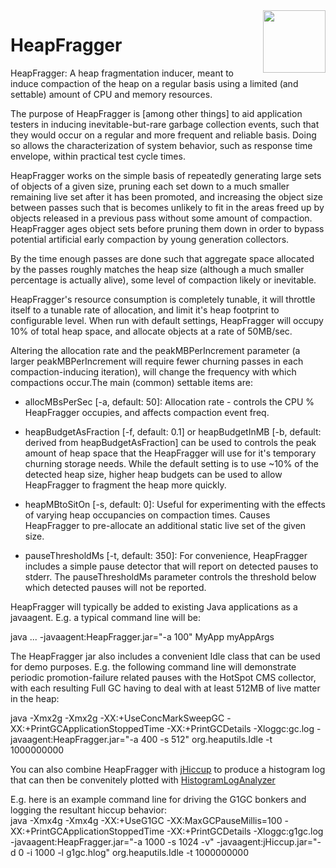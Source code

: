 <a href="https://foojay.io/today/works-with-openjdk">
   <img align="right" 
        src="https://github.com/foojayio/badges/raw/main/works_with_openjdk/Works-with-OpenJDK.png"   
        width="100">
</a>

HeapFragger
===========

HeapFragger: A heap fragmentation inducer, meant to induce compaction of
the heap on a regular basis using a limited (and settable) amount of
CPU and memory resources.

The purpose of HeapFragger is [among other things] to aid application
testers in inducing inevitable-but-rare garbage collection events,
such that they would occur on a regular and more frequent and reliable
basis. Doing so allows the characterization of system behavior, such
as response time envelope, within practical test cycle times.

HeapFragger works on the simple basis of repeatedly generating large sets
of objects of a given size, pruning each set down to a much smaller
remaining live set after it has been promoted, and increasing the object
size between passes such that is becomes unlikely to fit in the areas freed
up by objects released in a previous pass without some amount of compaction.
HeapFragger ages object sets before pruning them down in order to bypass
potential artificial early compaction by young generation collectors.

By the time enough passes are done such that aggregate space allocated
by the passes roughly matches the heap size (although a much smaller
percentage is actually alive), some level of compaction likely or
inevitable.

HeapFragger's resource consumption is completely tunable, it will throttle
itself to a tunable rate of allocation, and limit it's heap footprint
to configurable level. When run with default settings, HeapFragger will
occupy 10% of total heap space, and allocate objects at a rate
of 50MB/sec.

Altering the allocation rate and the peakMBPerIncrement parameter
(a larger peakMBPerIncrement will require fewer churning passes in each
compaction-inducing iteration), will change the frequency with which
compactions occur.The main (common) settable items are:

- allocMBsPerSec [-a, default: 50]: Allocation rate - controls the CPU %
HeapFragger occupies, and affects compaction event freq.

- heapBudgetAsFraction [-f, default: 0.1] or
heapBudgetInMB [-b, default: derived from heapBudgetAsFraction] can
be used to controls the peak amount of heap space that the HeapFragger
will use for it's temporary churning storage needs. While the default
setting is to use ~10% of the detected heap size, higher heap budgets
can be used to allow HeapFragger to fragment the heap more quickly.

- heapMBtoSitOn [-s, default: 0]: Useful for experimenting with the
effects of varying heap occupancies on compaction times. Causes
HeapFragger to pre-allocate an additional static live set of the given
size.

- pauseThresholdMs [-t, default: 350]: For convenience, HeapFragger includes
a simple pause detector that will report on detected pauses to stderr. The
pauseThresholdMs parameter controls the threshold below which detected
pauses will not be reported.

HeapFragger will typically be added to existing Java applications as a
javaagent. E.g. a typical command line will be:

java ... -javaagent:HeapFragger.jar="-a 100" MyApp myAppArgs

The HeapFragger jar also includes a convenient Idle class that can be
used for demo purposes. E.g. the following command line will demonstrate
periodic promotion-failure related pauses with the HotSpot CMS collector,
with each resulting Full GC having to deal with at least 512MB of live
matter in the heap:

java -Xmx2g -Xmx2g -XX:+UseConcMarkSweepGC -XX:+PrintGCApplicationStoppedTime
  -XX:+PrintGCDetails -Xloggc:gc.log -javaagent:HeapFragger.jar="-a 400 -s 512"
    org.heaputils.Idle -t 1000000000

You can also combine HeapFragger with [jHiccup](https://github.com/giltene/jHiccup) to produce a histogram log that
can then be convenitely plotted with [HistogramLogAnalyzer](https://github.com/HdrHistogram/HistogramLogAnalyzer)

E.g. here is an example command line for driving the G1GC bonkers and logging the resultant hiccup behavior:   
java -Xmx4g -Xmx4g -XX:+UseG1GC -XX:MaxGCPauseMillis=100 -XX:+PrintGCApplicationStoppedTime -XX:+PrintGCDetails -Xloggc:g1gc.log -javaagent:HeapFragger.jar="-a 1000 -s 1024 -v" -javaagent:jHiccup.jar="-d 0 -i 1000 -l g1gc.hlog" org.heaputils.Idle -t 1000000000
